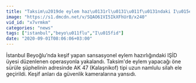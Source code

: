 ```yaml
---
title: "Taksim\u2019de eylem haz\u0131rl\u0131\u011f\u0131ndaki I\u015e\u0130D \u00fcyesi yakaland\u0131"
image: "https://s1.dmcdn.net/v/SQAO61VI5IkXFhUrB/x240"
vid_id: "x7vrmkm"
categories: "news"
tags: ["istanbul","beyo\u011flu","I\u015fid"]
date: "2020-09-01T08:06:06+03:00"
---
```

İstanbul Beyoğlu’nda keşif yapan sansasyonel eylem hazırlığındaki IŞİD üyesi düzenlenen operasyonla yakalandı. Taksim'de eylem yapacağı öne sürüle şüphelinin adresinde AK 47 (Kalaşnikof) tipi uzun namlulu silah ele geçirildi. Keşif anları da güvenlik kameralarına yansıdı.
